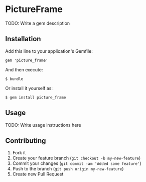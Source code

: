 # PictureFrame

TODO: Write a gem description

## Installation

Add this line to your application's Gemfile:

    gem 'picture_frame'

And then execute:

    $ bundle

Or install it yourself as:

    $ gem install picture_frame

## Usage

TODO: Write usage instructions here

## Contributing

1. Fork it
2. Create your feature branch (`git checkout -b my-new-feature`)
3. Commit your changes (`git commit -am 'Added some feature'`)
4. Push to the branch (`git push origin my-new-feature`)
5. Create new Pull Request
